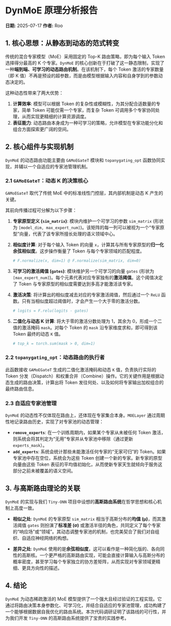 # DynMoE 原理分析报告

**日期:** 2025-07-17
**作者:** Roo

## 1. 核心思想：从静态到动态的范式转变

传统的混合专家模型（MoE）采用固定的 Top-K 路由策略，即为每个输入 Token 选择得分最高的 K 个专家。`DynMoE` 的核心创新在于打破了这一静态限制，实现了一种**端到端、可学习的动态路由机制**。在该机制下，每个 Token 激活的专家数量（即 K 值）不再是预设的超参数，而是由模型根据输入内容和自身学到的参数动态决定的。

这种动态性带来了两大优势：

1. **计算效率**: 模型可以根据 Token 的复杂性或模糊性，为其分配合适数量的专家，简单 Token 可能仅需一个专家，而复杂 Token 可调用多个专家协同处理，从而实现更精细的计算资源调度。
2. **表征能力**: 动态路由本身成为一种可学习的策略，允许模型在专家功能分化和组合方面探索更广阔的空间。

## 2. 核心组件与实现机制

`DynMoE` 的动态路由功能主要由 `GAMoEGateT` 模块和 `topanygating_opt` 函数协同实现，并辅以一个自适应的专家池管理机制。

### 2.1 `GAMoEGateT`：动态 K 的决策核心

`GAMoEGateT` 取代了传统 MoE 中的标准线性门控层，其内部机制是动态 K 产生的关键。

其前向传播过程可分解为以下步骤：

1. **专家原型定义 (`sim_matrix`)**: 模块内维护一个可学习的参数 `sim_matrix` (形状为 `[model_dim, max_expert_num]`)。该矩阵的每一列可以被视为一个“专家原型”向量，代表了该专家所擅长处理的语义领域中心。

2. **相似度计算**: 对于每个输入 Token 的向量 `x`，计算其与所有专家原型的**归一化余弦相似度**。这步操作衡量了 Token 与每个专家领域的匹配程度。

    ```python
    # F.normalize(x, dim=1) @ F.normalize(sim_matrix, dim=0)
    ```

3. **可学习的激活阈值 (`gates`)**: 模块维护另一个可学习的向量 `gates` (形状为 `[max_expert_num]`)。每个元素代表对应专家独有的**激活阈值**。这个阈值决定了 Token 与专家原型的相似度需要达到多高才能激活该专家。

4. **激活决策**: 将计算出的相似度减去对应的专家激活阈值，然后通过一个 `ReLU` 函数。只有当相似度超过阈值时，才会产生一个大于零的激活分数。

    ```python
    # logits = F.relu(logits - gates)
    ```

5. **二值化与动态 K 计算**: 将大于零的激活分数处理为 1，其余为 0，形成一个二值的激活掩码 `mask`。对每个 Token 的 `mask` 沿专家维度求和，即可得到该 Token 最终的动态 `K` 值。

    ```python
    # top_k = torch.sum(mask > 0, dim=1)
    ```

### 2.2 `topanygating_opt`：动态路由的执行者

此函数接收 `GAMoEGateT` 生成的二值化激活掩码和动态 `K` 值，负责执行实际的 Token 分发（Dispatch）和权重合并（Combine）操作。它的关键作用是根据动态生成的路由决策，计算出将 Token 发往何处、以及如何将专家输出加权组合的最终路由信息。

### 2.3 自适应专家池管理

`DynMoE` 的动态性不仅体现在路由上，还体现在专家集合本身。`MOELayer` 通过周期性地记录路由历史，实现了对专家池的动态管理：

- **`remove_experts`**: 在一个训练周期内，如果某个专家从未被任何 Token 激活，则系统会将其判定为“无用”专家并从专家池中移除（通过更新 `experts_mask`）。
- **`add_experts`**: 系统会统计那些未能激活任何专家的“无家可归”的 Token。如果专家池中存在空位，系统会为这些 Token 创建一个新的专家。新专家的原型向量由这些 Token 表征的平均值初始化，从而使新专家天生就倾向于服务这部分之前未被覆盖的语义空间。

## 3. 与高斯路由理论的关联

`DynMoE` 的实现与我们 `Tiny-ONN` 项目中设想的**高斯路由系统**在哲学思想和核心机制上高度一致。

- **相似之处**: `DynMoE` 的专家原型 `sim_matrix` 相当于高斯分布的**均值 (μ)**，而其激活阈值 `gates` 则扮演了**标准差 (σ)** 或激活半径的角色，共同定义了每个专家的“响应场”或“领域”。其动态调整专家池的机制，也完美契合了我们对自组织、自适应神经网络的构想。

- **差异之处**: `DynMoE` 使用的是**余弦相似度**，这可以看作是一种简化版的、各向同性的高斯核。一个更严格的高斯路由实现，可能会直接计算输入与高斯分布的概率密度，甚至学习每个专家独立的协方差矩阵，从而实现对专家领域更精细、更具方向性的描述。

## 4. 结论

`DynMoE` 为动态稀疏激活的 MoE 模型提供了一个强大且经过验证的工程实现。它通过将路由决策本身参数化、可学习化，并结合自适应的专家池管理，成功构建了一个能够根据数据自我优化的路由系统。本次代码调研证明了该路线的可行性，并为我们开发 `Tiny-ONN` 的高斯路由系统提供了宝贵的实践参考。
